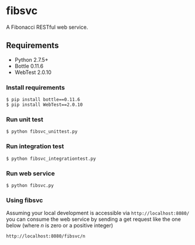 fibsvc
======

A Fibonacci RESTful web service.


## Requirements ##
* Python 2.7.5+
* Bottle 0.11.6
* WebTest 2.0.10

### Install requirements ###

```
$ pip install bottle==0.11.6
$ pip install WebTest==2.0.10
```

### Run unit test ###

```
$ python fibsvc_unittest.py
```

### Run integration test ###

```
$ python fibsvc_integrationtest.py
```

### Run web service ###

```
$ python fibsvc.py
```

### Using fibsvc ####

Assuming your local development is accessible via `http://localhost:8080/`
you can consume the web service by sending a get request like the one below
(where <i>n</i> is zero or a positive integer)

```
http://localhost:8080/fibsvc/n
```
